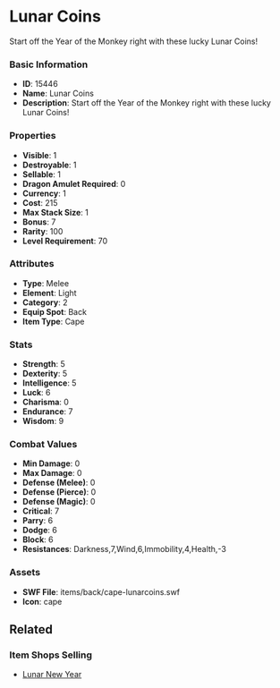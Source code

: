 # Lunar Coins

Start off the Year of the Monkey right with these lucky Lunar Coins!

### Basic Information

- **ID**: 15446
- **Name**: Lunar Coins
- **Description**: Start off the Year of the Monkey right with these lucky Lunar Coins!

### Properties

- **Visible**: 1
- **Destroyable**: 1
- **Sellable**: 1
- **Dragon Amulet Required**: 0
- **Currency**: 1
- **Cost**: 215
- **Max Stack Size**: 1
- **Bonus**: 7
- **Rarity**: 100
- **Level Requirement**: 70

### Attributes

- **Type**: Melee
- **Element**: Light
- **Category**: 2
- **Equip Spot**: Back
- **Item Type**: Cape

### Stats

- **Strength**: 5
- **Dexterity**: 5
- **Intelligence**: 5
- **Luck**: 6
- **Charisma**: 0
- **Endurance**: 7
- **Wisdom**: 9

### Combat Values

- **Min Damage**: 0
- **Max Damage**: 0
- **Defense (Melee)**: 0
- **Defense (Pierce)**: 0
- **Defense (Magic)**: 0
- **Critical**: 7
- **Parry**: 6
- **Dodge**: 6
- **Block**: 6
- **Resistances**: Darkness,7,Wind,6,Immobility,4,Health,-3

### Assets

- **SWF File**: items/back/cape-lunarcoins.swf
- **Icon**: cape

## Related

### Item Shops Selling

- [Lunar New Year](../item-shops/489-lunar-new-year.md)

